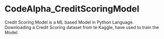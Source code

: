 # CodeAlpha_CreditScoringModel
Credit Scoring Model is a ML based Model in Python Language. Downloading a Credit Scoring dataset from te Kaggle, have used to train the Model. 

